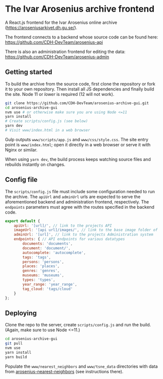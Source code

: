 # The Ivar Arosenius archive frontend

A React.js frontend for the Ivar Arosenius online archive (https://aroseniusarkivet.dh.gu.se/).

The frontend connects to a backend whose source code can be found here: https://github.com/CDH-DevTeam/arosenius-api

There is also an administration frontend for editing the data: https://github.com/CDH-DevTeam/arosenius-admin

## Getting started

To build the archive from the source code, first clone the repository or fork it to your own repository. Then install all JS dependencies and finally build the site.
Node 11 or _lower_ is required (12 will not work).

```sh
git clone https://github.com/CDH-DevTeam/arosenius-archive-gui.git
cd arosenius-archive-gui
nvm use # or otherwise make sure you are using Node <=11
yarn install
# Create scripts/config.js (see below)
yarn dev
# Visit www/index.html in a web browser
```

Gulp outputs `www/scripts/app.js` and `www/css/style.css`. The site entry point is `www/index.html`; open it directly in a web browser or serve it with Nginx or similar.

When using `yarn dev`, the build process keeps watching source files and rebuilds instantly on changes.

## Config file

The `scripts/config.js` file must include some configuration needed to run the archive.
The `apiUrl` and `adminUrl` urls are expected to serve the aforementioned backend and administration frontend, respectively.
The `endpoints` parameters must agree with the routes specified in the backend code.

```javascript
export default {
	apiUrl: '[url]/', // link to the projects API
	imageUrl: '[api url]/images/', // link to the base image folder of the projects API
	adminUrl: '[url]', // link to the projects Administration system
	endpoints: { // API endpoints for various datatypes
		documents: 'documents',
		document: 'document/',
		autocomplete: 'autocomplete',
		tags: 'tags',
		persons: 'persons',
		places: 'places',
		genres: 'genres',
		museums: 'museums',
		types: 'types',
		year_range: 'year_range',
		tag_cloud: 'tags/cloud'
	}
};
```

## Deploying

Clone the repo to the server, create `scripts/config.js` and run the build.
(Again, make sure to use Node <=11.)

```sh
cd arosenius-archive-gui
git pull
nvm use
yarn install
yarn build
```

Populate the `www/nearest_neighbors` and `www/tsne_data` directories with data from [arosenius-nearest-neighbors](https://github.com/CDH-DevTeam/arosenius-nearest-neighbors) (see instructions there).
